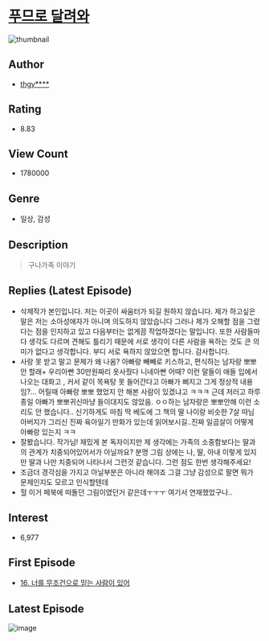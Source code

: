 # [푸므로 달려와](https://comic.naver.com/bestChallenge/list?titleId=695821)
![thumbnail](https://image-comic.pstatic.net/user_contents_data/challenge_comic/2017/04/21/176757/thumbnail_title_thgyujiop12_191852_.jpg)

## Author
- [thgy****](https://comic.naver.com/artistTitle?id=176757)

## Rating
- 8.83

## View Count
- 1780000

## Genre
- 일상, 감성

## Description
> 구나가족 이야기

## Replies (Latest Episode)
- 삭제작가 본인입니다. 저는 이곳이 싸움터가 되길 원하지 않습니다. 제가 하고싶은 말은 저는 소아성애자가 아니며 의도하지 않았습니다 그러나 제가 오해할 점을 그렸다는 점을 인지하고 있고 다음부터는 없게끔 작업하겠다는 말입니다. 또한 사람들마다 생각도 다르며 견해도 틀리기 때문에 서로 생각이 다른 사람을 욕하는 것도 큰 의미가 없다고 생각합니다. 부디 서로 욕하지 않았으면 합니다. 감사합니다.
- 사랑 못 받고 말고 문제가 왜 나옴? 아빠랑 빼빼로 키스하고, 편식하는 남자랑 뽀뽀 안 할래+ 우리아빤 30만원짜리 옷사줬다 니네아빤 어때? 이런 말들이 애들 입에서 나오는 대화고 , 커서 같이 목욕탕 못 들어간다고 아빠가 삐지고 그게 정상적 내용임?... 어릴때 아빠랑 뽀뽀 했었지 안 해본 사람이 있겠냐고 ㅋㅋㅋ 근데 저러고 하루종일 아빠가 뽀뽀귀신마냥 들이대지도 않았음. ㅇㅇ하는 남자랑은 뽀뽀안해 이런 소리도 안 했습니다.. 신기하게도 마침 딱 베도에 그 책의 딸 나이랑 비슷한 7살 따님 아버지가 그리신 진짜 육아일기 만화가 있는데 읽어보시길..진짜 일곱살이 어떻게 아빠랑 있는지 ㅋㅋ
- 잘봤습니다. 작가님! 재밌게 본 독자이지만 제 생각에는 가족의 소중함보다는 딸과의 관계가 치중되어있어서가 아닐까요? 분명 그림 상에는 나, 딸, 아내 이렇게 있지만 딸과 나만 치중되어 나타나서 그런것 같습니다. 그런 점도 한번 생각해주세요!
- 조금더 경각심을 가지고 아닐부분은 아니라 해야죠 그걸 그냥 감성으로 팔면 뭐가 문제인지도 모르고 인식할텐데
- 헐 이거 페북에 떠돌던 그림이였던거 같은데ㅜㅜㅜ 여기서 연재했었구나..

## Interest
- 6,977

## First Episode
- [16. 너를 무조건으로 믿는 사람이 있어](https://comic.naver.com/bestChallenge/detail?titleId=695821&no=25)

## Latest Episode
![image](https://image-comic.pstatic.net/user_contents_data/challenge_comic/2020/03/27/176757/upload_3906370420654553401.jpeg)
